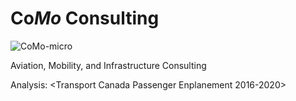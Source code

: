 # Co<i>Mo</i> Consulting
![CoMo-micro](https://user-images.githubusercontent.com/102086535/159542258-01e49c78-9178-4c65-ba1c-28cabb2b3bd5.png)


Aviation, Mobility, and Infrastructure Consulting

Analysis: <Transport Canada Passenger Enplanement 2016-2020>

